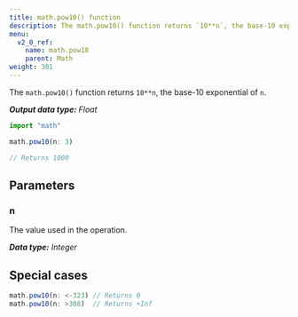 ```yaml
---
title: math.pow10() function
description: The math.pow10() function returns `10**n`, the base-10 exponential of `n`.
menu:
  v2_0_ref:
    name: math.pow10
    parent: Math
weight: 301
---
```


The `math.pow10()` function returns `10**n`, the base-10 exponential of `n`.

_**Output data type:** Float_

```js
import "math"

math.pow10(n: 3)

// Returns 1000
```

## Parameters

### n
The value used in the operation.

_**Data type:** Integer_

## Special cases
```js
math.pow10(n: <-323) // Returns 0
math.pow10(n: >308)  // Returns +Inf
```
